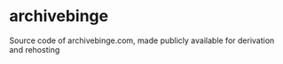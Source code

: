 # archivebinge
Source code of archivebinge.com, made publicly available for derivation and rehosting
